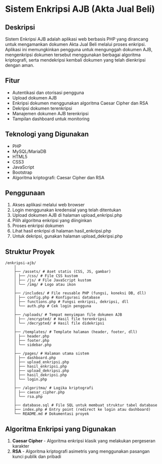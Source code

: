 # Sistem Enkripsi AJB (Akta Jual Beli)

## Deskripsi

Sistem Enkripsi AJB adalah aplikasi web berbasis PHP yang dirancang untuk mengamankan dokumen Akta Jual Beli melalui proses enkripsi. Aplikasi ini memungkinkan pengguna untuk mengunggah dokumen AJB, mengenkripsi dokumen tersebut menggunakan berbagai algoritma kriptografi, serta mendekripsi kembali dokumen yang telah dienkripsi dengan aman.

## Fitur

- Autentikasi dan otorisasi pengguna
- Upload dokumen AJB
- Enkripsi dokumen menggunakan algoritma Caesar Cipher dan RSA
- Dekripsi dokumen terenkripsi
- Manajemen dokumen AJB terenkripsi
- Tampilan dashboard untuk monitoring

## Teknologi yang Digunakan

- PHP
- MySQL/MariaDB
- HTML5
- CSS3
- JavaScript
- Bootstrap
- Algoritma kriptografi: Caesar Cipher dan RSA

## Penggunaan

1. Akses aplikasi melalui web browser
2. Login menggunakan kredensial yang telah ditentukan
3. Upload dokumen AJB di halaman upload_enkripsi.php
4. Pilih algoritma enkripsi yang diinginkan
5. Proses enkripsi dokumen
6. Lihat hasil enkripsi di halaman hasil_enkripsi.php
7. Untuk dekripsi, gunakan halaman upload_dekripsi.php

## Struktur Proyek

```
/enkripsi-ajb/
    │
    ├── /assets/ # Aset statis (CSS, JS, gambar)
    │ ├── /css/ # File CSS kustom
    │ ├── /js/ # File JavaScript kustom
    │ └── /img/ # Logo atau ikon
    │
    ├── /includes/ # File reusable PHP (fungsi, koneksi DB, dll)
    │ ├── config.php # Konfigurasi database
    │ ├── functions.php # Fungsi enkripsi, dekripsi, dll
    │ └── auth.php # Cek login pengguna
    │
    ├── /uploads/ # Tempat menyimpan file dokumen AJB
    │ ├── /encrypted/ # Hasil file terenkripsi
    │ └── /decrypted/ # Hasil file didekripsi
    │
    ├── /templates/ # Template halaman (header, footer, dll)
    │ ├── header.php
    │ ├── footer.php
    │ └── sidebar.php
    │
    ├── /pages/ # Halaman utama sistem
    │ ├── dashboard.php
    │ ├── upload_enkripsi.php
    │ ├── hasil_enkripsi.php
    │ ├── upload_dekripsi.php
    │ ├── hasil_dekripsi.php
    │ └── login.php
    │
    ├── /algoritma/ # Logika kriptografi
    │ ├── caesar_cipher.php
    │ └── rsa.php
    │
    ├── database.sql # File SQL untuk membuat struktur tabel database
    ├── index.php # Entry point (redirect ke login atau dashboard)
    └── README.md # Dokumentasi proyek
```

## Algoritma Enkripsi yang Digunakan

1. **Caesar Cipher** - Algoritma enkripsi klasik yang melakukan pergeseran karakter
2. **RSA** - Algoritma kriptografi asimetris yang menggunakan pasangan kunci publik dan pribadi
